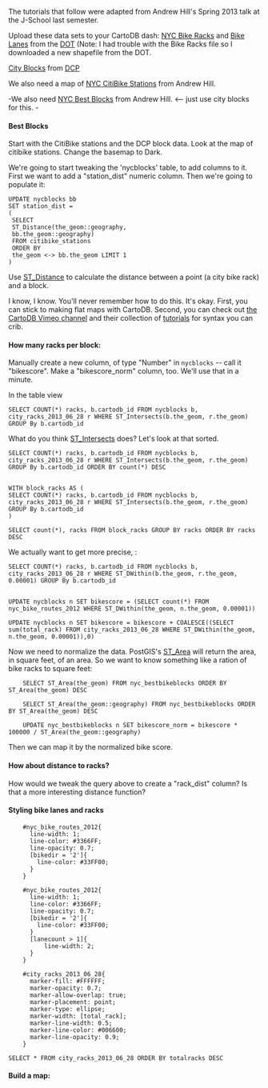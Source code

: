 
The tutorials that follow were adapted from Andrew Hill's Spring 2013 talk at the J-School last semester.

Upload these data sets to your CartoDB dash:
[NYC Bike Racks](http://bit.ly/14SybyR) and [Bike Lanes](http://bit.ly/17Xw6xE) from the [DOT](http://www.nyc.gov/html/dot/html/about/datafeeds.shtml#Bikes)  (Note: I had trouble with the Bike Racks file so I downloaded a new shapefile from the DOT. 

[City Blocks](http://bit.ly/12Kyo3x) from [DCP](http://www.nyc.gov/html/dcp/html/bytes/dwndistricts.shtml)

We also need a map of [NYC CitiBike Stations](https://dl.dropboxusercontent.com/u/1307405/CartoDB/workshop/bestblocks/citibike_stations.zip) from Andrew Hill. 

-We also need [NYC Best Blocks](http://bit.ly/1fsb1Dq) from Andrew Hill. <-- just use city blocks for this. -

#### Best Blocks

Start with the CitiBike stations and the DCP block data. Look at the map of citibike stations. Change the basemap to Dark. 

We're going to start tweaking the 'nycblocks' table, to add columns to it. First we want to add a "station_dist" numeric column. Then we're going to populate it: 


	UPDATE nycblocks bb 
	SET station_dist = 
	(
	 SELECT  
	 ST_Distance(the_geom::geography, 
	 bb.the_geom::geography) 
	 FROM citibike_stations 
	 ORDER BY 
	 the_geom <-> bb.the_geom LIMIT 1
	)

Use [ST_Distance](http://www.postgis.org/docs/ST_Distance.html) to calculate the distance between a point (a city bike rack) and a block. 

I know, I know. You'll never remember how to do this. It's okay. First, you can stick to making flat maps with CartoDB. Second, you can check out [the CartoDB Vimeo channel](https://vimeo.com/channels/cartodb) and their collection of [tutorials](http://developers.cartodb.com/tutorials.html) for syntax you can crib. 

####  How many racks per block:

Manually create a new column, of type "Number"  in `nycblocks` -- call it "bikescore". Make a "bikescore_norm" column, too. We'll use that in a minute.

In the table view   

	SELECT COUNT(*) racks, b.cartodb_id FROM nycblocks b, city_racks_2013_06_28 r WHERE ST_Intersects(b.the_geom, r.the_geom) GROUP By b.cartodb_id

What do you think [ST_Intersects](http://www.postgis.org/docs/ST_Intersects.html) does? Let's look at that sorted.  

	SELECT COUNT(*) racks, b.cartodb_id FROM nycblocks b, city_racks_2013_06_28 r WHERE ST_Intersects(b.the_geom, r.the_geom) GROUP By b.cartodb_id ORDER BY count(*) DESC


	WITH block_racks AS (
	SELECT COUNT(*) racks, b.cartodb_id FROM nycblocks b, city_racks_2013_06_28 r WHERE ST_Intersects(b.the_geom, r.the_geom) GROUP By b.cartodb_id
	)

	SELECT count(*), racks FROM block_racks GROUP BY racks ORDER BY racks DESC
	

We actually want to get more precise, : 

	SELECT COUNT(*) racks, b.cartodb_id FROM nycblocks b, city_racks_2013_06_28 r WHERE ST_DWithin(b.the_geom, r.the_geom, 0.00001) GROUP By b.cartodb_id
 

	UPDATE nycblocks n SET bikescore = (SELECT count(*) FROM nyc_bike_routes_2012 WHERE ST_DWithin(the_geom, n.the_geom, 0.00001))

	UPDATE nycblocks n SET bikescore = bikescore + COALESCE((SELECT sum(total_rack) FROM city_racks_2013_06_28 WHERE ST_DWithin(the_geom, n.the_geom, 0.00001)),0)	
	

Now we need to normalize the data. PostGIS's [ST_Area](http://www.postgis.org/docs/ST_Area.html) will return the area, in square feet, of an area. So we want to know something like a ration of bike racks to square feet:

		SELECT ST_Area(the_geom) FROM nyc_bestbikeblocks ORDER BY ST_Area(the_geom) DESC

		SELECT ST_Area(the_geom::geography) FROM nyc_bestbikeblocks ORDER BY ST_Area(the_geom) DESC

		UPDATE nyc_bestbikeblocks n SET bikescore_norm = bikescore * 100000 / ST_Area(the_geom::geography)

Then we can map it by the normalized bike score. 

####  How about distance to racks?

How would we tweak the query above to create a "rack_dist" column? Is that a more interesting distance function? 

####   Styling bike lanes and racks

        #nyc_bike_routes_2012{
          line-width: 1;
          line-color: #3366FF;
          line-opacity: 0.7;
          [bikedir = '2']{
            line-color: #33FF00;
          }
        }

        #nyc_bike_routes_2012{
          line-width: 1;
          line-color: #3366FF;
          line-opacity: 0.7;
          [bikedir = '2']{
            line-color: #33FF00;
          }
          [lanecount > 1]{
              line-width: 2;
          }
        }

        #city_racks_2013_06_28{
          marker-fill: #FFFFFF;
          marker-opacity: 0.7;
          marker-allow-overlap: true;
          marker-placement: point;
          marker-type: ellipse;
          marker-width: [total_rack];
          marker-line-width: 0.5;
          marker-line-color: #006600;
          marker-line-opacity: 0.9;
        }

	SELECT * FROM city_racks_2013_06_28 ORDER BY totalracks DESC

   
####     Build a map:



		